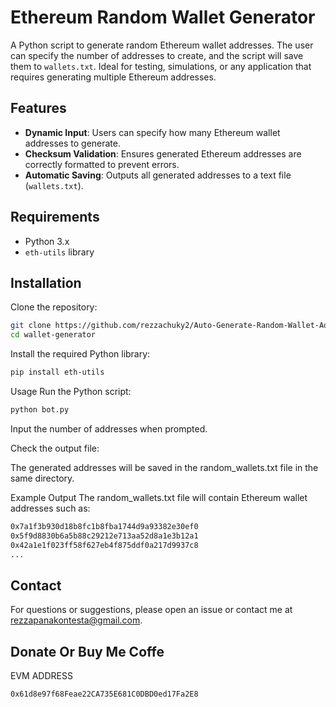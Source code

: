 # Ethereum Random Wallet Generator

A Python script to generate random Ethereum wallet addresses. The user can specify the number of addresses to create, and the script will save them to `wallets.txt`. Ideal for testing, simulations, or any application that requires generating multiple Ethereum addresses.

## Features

- **Dynamic Input**: Users can specify how many Ethereum wallet addresses to generate.
- **Checksum Validation**: Ensures generated Ethereum addresses are correctly formatted to prevent errors.
- **Automatic Saving**: Outputs all generated addresses to a text file (`wallets.txt`).

## Requirements

- Python 3.x
- `eth-utils` library

## Installation

Clone the repository:

```bash
git clone https://github.com/rezzachuky2/Auto-Generate-Random-Wallet-Address-ETH
cd wallet-generator
```
Install the required Python library:
```bash
pip install eth-utils
```
Usage
Run the Python script:
```bash
python bot.py
```
Input the number of addresses when prompted.

Check the output file:

The generated addresses will be saved in the random_wallets.txt file in the same directory.

Example Output
The random_wallets.txt file will contain Ethereum wallet addresses such as:
```bash
0x7a1f3b930d18b8fc1b8fba1744d9a93382e30ef0
0x5f9d8830b6a5b88c29212e713aa52d8a1e3b12a1
0x42a1e1f023ff58f627eb4f875ddf0a217d9937c8
...
```
## Contact
For questions or suggestions, please open an issue or contact me at rezzapanakontesta@gmail.com.

## Donate Or Buy Me Coffe
 EVM ADDRESS
```bash
0x61d8e97f68Feae22CA735E681C0DBD0ed17Fa2E8
```
